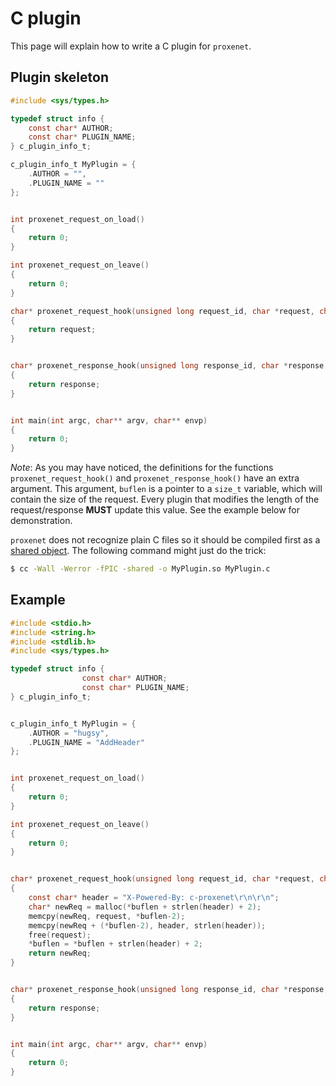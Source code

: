 # C plugin

This page will explain how to write a C plugin for `proxenet`.


## Plugin skeleton


```c
#include <sys/types.h>

typedef struct info {
    const char* AUTHOR;
    const char* PLUGIN_NAME;
} c_plugin_info_t;

c_plugin_info_t MyPlugin = {
    .AUTHOR = "",
    .PLUGIN_NAME = ""
};


int proxenet_request_on_load()
{
    return 0;
}

int proxenet_request_on_leave()
{
    return 0;
}

char* proxenet_request_hook(unsigned long request_id, char *request, char* uri, size_t* buflen)
{
	return request;
}


char* proxenet_response_hook(unsigned long response_id, char *response, char* uri, size_t* buflen)
{
	return response;
}


int main(int argc, char** argv, char** envp)
{
	return 0;
}
```
_Note_: As you may have noticed, the definitions for the functions
`proxenet_request_hook()` and `proxenet_response_hook()` have an extra
argument. This argument, `buflen` is a pointer to a `size_t` variable, which
will contain the size of the request. Every plugin that modifies the length of
the request/response **MUST** update this value. See the example below for
demonstration.

`proxenet` does not recognize plain C files so it should be compiled first as a
[shared object](http://tldp.org/HOWTO/Program-Library-HOWTO/shared-libraries.html). The
following command might just do the trick:

```bash
$ cc -Wall -Werror -fPIC -shared -o MyPlugin.so MyPlugin.c
```

## Example

```c
#include <stdio.h>
#include <string.h>
#include <stdlib.h>
#include <sys/types.h>

typedef struct info {
                const char* AUTHOR;
                const char* PLUGIN_NAME;
} c_plugin_info_t;


c_plugin_info_t MyPlugin = {
    .AUTHOR = "hugsy",
    .PLUGIN_NAME = "AddHeader"
};


int proxenet_request_on_load()
{
    return 0;
}

int proxenet_request_on_leave()
{
    return 0;
}


char* proxenet_request_hook(unsigned long request_id, char *request, char* uri, size_t* buflen)
{
    const char* header = "X-Powered-By: c-proxenet\r\n\r\n";
	char* newReq = malloc(*buflen + strlen(header) + 2);
    memcpy(newReq, request, *buflen-2);
    memcpy(newReq + (*buflen-2), header, strlen(header));
    free(request);
    *buflen = *buflen + strlen(header) + 2;
	return newReq;
}


char* proxenet_response_hook(unsigned long response_id, char *response, char* uri, size_t* buflen)
{
	return response;
}


int main(int argc, char** argv, char** envp)
{
	return 0;
}
```
